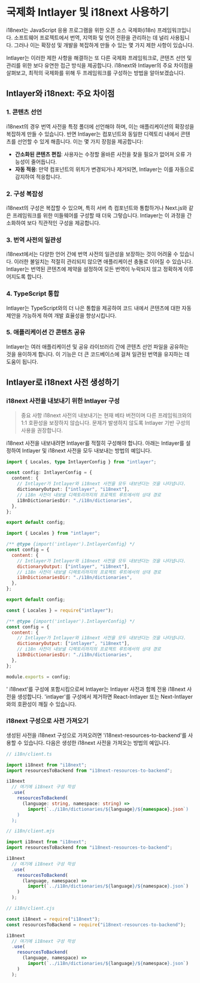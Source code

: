 # 국제화 Intlayer 및 i18next 사용하기

i18next는 JavaScript 응용 프로그램을 위한 오픈 소스 국제화(i18n) 프레임워크입니다. 소프트웨어 프로젝트에서 번역, 지역화 및 언어 전환을 관리하는 데 널리 사용됩니다. 그러나 이는 확장성 및 개발을 복잡하게 만들 수 있는 몇 가지 제한 사항이 있습니다.

Intlayer는 이러한 제한 사항을 해결하는 또 다른 국제화 프레임워크로, 콘텐츠 선언 및 관리를 위한 보다 유연한 접근 방식을 제공합니다. i18next와 Intlayer의 주요 차이점을 살펴보고, 최적의 국제화를 위해 두 프레임워크를 구성하는 방법을 알아보겠습니다.

## Intlayer와 i18next: 주요 차이점

### 1. 콘텐츠 선언

i18next의 경우 번역 사전을 특정 폴더에 선언해야 하며, 이는 애플리케이션의 확장성을 복잡하게 만들 수 있습니다. 반면 Intlayer는 컴포넌트와 동일한 디렉토리 내에서 콘텐츠를 선언할 수 있게 해줍니다. 이는 몇 가지 장점을 제공합니다:

- **간소화된 콘텐츠 편집**: 사용자는 수정할 올바른 사전을 찾을 필요가 없어져 오류 가능성이 줄어듭니다.
- **자동 적응**: 만약 컴포넌트의 위치가 변경되거나 제거되면, Intlayer는 이를 자동으로 감지하여 적응합니다.

### 2. 구성 복잡성

i18next의 구성은 복잡할 수 있으며, 특히 서버 측 컴포넌트와 통합하거나 Next.js와 같은 프레임워크를 위한 미들웨어를 구성할 때 더욱 그렇습니다. Intlayer는 이 과정을 간소화하여 보다 직관적인 구성을 제공합니다.

### 3. 번역 사전의 일관성

i18next에서는 다양한 언어 간에 번역 사전의 일관성을 보장하는 것이 어려울 수 있습니다. 이러한 불일치는 적절히 관리되지 않으면 애플리케이션 충돌로 이어질 수 있습니다. Intlayer는 번역된 콘텐츠에 제약을 설정하여 모든 번역이 누락되지 않고 정확하게 이루어지도록 합니다.

### 4. TypeScript 통합

Intlayer는 TypeScript와의 더 나은 통합을 제공하여 코드 내에서 콘텐츠에 대한 자동 제안을 가능하게 하여 개발 효율성을 향상시킵니다.

### 5. 애플리케이션 간 콘텐츠 공유

Intlayer는 여러 애플리케이션 및 공유 라이브러리 간에 콘텐츠 선언 파일을 공유하는 것을 용이하게 합니다. 이 기능은 더 큰 코드베이스에 걸쳐 일관된 번역을 유지하는 데 도움이 됩니다.

## Intlayer로 i18next 사전 생성하기

### i18next 사전을 내보내기 위한 Intlayer 구성

> 중요 사항
> i18next 사전의 내보내기는 현재 베타 버전이며 다른 프레임워크와의 1:1 호환성을 보장하지 않습니다. 문제가 발생하지 않도록 Intlayer 기반 구성의 사용을 권장합니다.

i18next 사전을 내보내려면 Intlayer를 적절히 구성해야 합니다. 아래는 Intlayer를 설정하여 Intlayer 및 i18next 사전을 모두 내보내는 방법의 예입니다.

```typescript fileName="intlayer.config.ts" codeFormat="typescript"
import { Locales, type IntlayerConfig } from "intlayer";

const config: IntlayerConfig = {
  content: {
    // Intlayer가 Intlayer와 i18next 사전을 모두 내보낸다는 것을 나타냅니다.
    dictionaryOutput: ["intlayer", "i18next"],
    // i18n 사전이 내보낼 디렉토리까지의 프로젝트 루트에서의 상대 경로
    i18nDictionariesDir: "./i18n/dictionaries",
  },
};

export default config;
```

```javascript fileName="intlayer.config.mjs" codeFormat="esm"
import { Locales } from "intlayer";

/** @type {import('intlayer').IntlayerConfig} */
const config = {
  content: {
    // Intlayer가 Intlayer와 i18next 사전을 모두 내보낸다는 것을 나타냅니다.
    dictionaryOutput: ["intlayer", "i18next"],
    // i18n 사전이 내보낼 디렉토리까지의 프로젝트 루트에서의 상대 경로
    i18nDictionariesDir: "./i18n/dictionaries",
  },
};

export default config;
```

```javascript fileName="intlayer.config.cjs" codeFormat="commonjs"
const { Locales } = require("intlayer");

/** @type {import('intlayer').IntlayerConfig} */
const config = {
  content: {
    // Intlayer가 Intlayer와 i18next 사전을 모두 내보낸다는 것을 나타냅니다.
    dictionaryOutput: ["intlayer", "i18next"],
    // i18n 사전이 내보낼 디렉토리까지의 프로젝트 루트에서의 상대 경로
    i18nDictionariesDir: "./i18n/dictionaries",
  },
};

module.exports = config;
```

' i18next'를 구성에 포함시킴으로써 Intlayer는 Intlayer 사전과 함께 전용 i18next 사전을 생성합니다. 'intlayer'를 구성에서 제거하면 React-Intlayer 또는 Next-Intlayer와의 호환성이 깨질 수 있습니다.

### i18next 구성으로 사전 가져오기

생성된 사전을 i18next 구성으로 가져오려면 'i18next-resources-to-backend'를 사용할 수 있습니다. 다음은 생성한 i18next 사전을 가져오는 방법의 예입니다.

```typescript fileName="i18n/client.ts" codeFormat="typescript"
// i18n/client.ts

import i18next from "i18next";
import resourcesToBackend from "i18next-resources-to-backend";

i18next
  // 여기에 i18next 구성 작성
  .use(
    resourcesToBackend(
      (language: string, namespace: string) =>
        import(`../i18n/dictionaries/${language}/${namespace}.json`)
    )
  );
```

```javascript fileName="i18n/client.mjs" codeFormat="esm"
// i18n/client.mjs

import i18next from "i18next";
import resourcesToBackend from "i18next-resources-to-backend";

i18next
  // 여기에 i18next 구성 작성
  .use(
    resourcesToBackend(
      (language, namespace) =>
        import(`../i18n/dictionaries/${language}/${namespace}.json`)
    )
  );
```

```javascript fileName="i18n/client.cjs" codeFormat="commonjs"
// i18n/client.cjs

const i18next = require("i18next");
const resourcesToBackend = require("i18next-resources-to-backend");

i18next
  // 여기에 i18next 구성 작성
  .use(
    resourcesToBackend(
      (language, namespace) =>
        import(`../i18n/dictionaries/${language}/${namespace}.json`)
    )
  );
```

